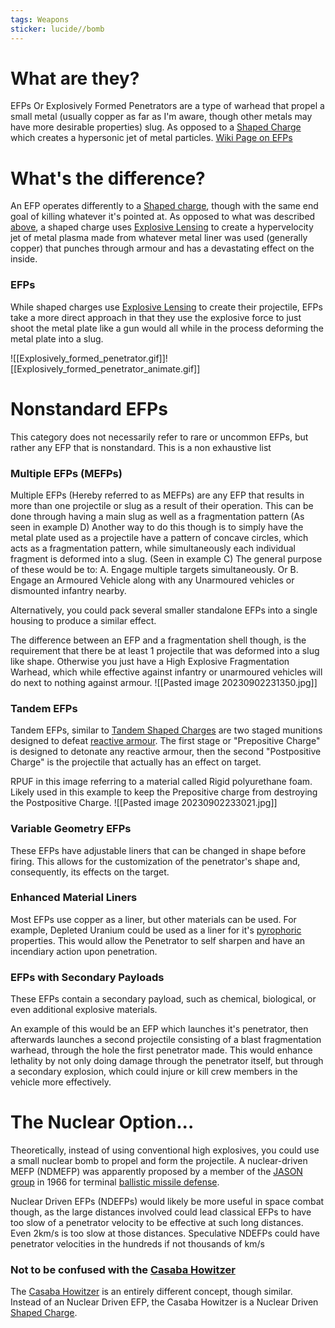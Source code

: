 ```yaml
---
tags: Weapons
sticker: lucide//bomb
---
```

# What are they?
EFPs Or Explosively Formed Penetrators are a type of warhead that propel a small metal (usually copper as far as I'm aware, though other metals may have more desirable properties) slug. As opposed to a [Shaped Charge](Shaped%20Charges) which creates a hypersonic jet of metal particles.
[Wiki Page on EFPs](https://en.wikipedia.org/wiki/Explosively_formed_penetrator)

# What's the difference?
An EFP operates differently to a [Shaped charge](Shaped%20Charges.md), though with the same end goal of killing whatever it's pointed at. As opposed to what was described [above](EFPs#What%20Are%20They), a shaped charge uses  [Explosive Lensing](https://en.wikipedia.org/wiki/Explosive_lens) to create a hypervelocity jet of metal plasma made from whatever metal liner was used (generally copper) that punches through armour and has a devastating effect on the inside.
### EFPs
While shaped charges use [Explosive Lensing](https://en.wikipedia.org/wiki/Explosive_lens) to create their projectile, EFPs take a more direct approach in that they use the explosive force to just shoot the metal plate like a gun would all while in the process deforming the metal plate into a slug.

![[Explosively_formed_penetrator.gif]]![[Explosively_formed_penetrator_animate.gif]]

# Nonstandard EFPs
This category does not necessarily refer to rare or uncommon EFPs, but rather any EFP that is nonstandard. This is a non exhaustive list
### Multiple EFPs (MEFPs)
Multiple EFPs (Hereby referred to as MEFPs) are any EFP that results in more than one projectile or slug as a result of their operation. This can be done through having a main slug as well as a fragmentation pattern (As seen in example D) Another way to do this though is to simply have the metal plate used as a projectile have a pattern of concave circles, which acts as a fragmentation pattern, while simultaneously each individual fragment is deformed into a slug. (Seen in example C) The general purpose of these would be to: A. Engage multiple targets simultaneously. Or B. Engage an Armoured Vehicle along with any Unarmoured vehicles or dismounted infantry nearby.

Alternatively, you could pack several smaller standalone EFPs into a single housing to produce a similar effect.

The difference between an EFP and a fragmentation shell though, is the requirement that there be at least 1 projectile that was deformed into a slug like shape. Otherwise you just have a High Explosive Fragmentation Warhead, which while effective against infantry or unarmoured vehicles will do next to nothing against armour.
![[Pasted image 20230902231350.jpg]]

### Tandem EFPs
Tandem EFPs, similar to [Tandem Shaped Charges](Shaped%20Charges#Tandem%20Shaped%20Charges) are two staged munitions designed to defeat [reactive armour](https://en.wikipedia.org/wiki/Reactive_armour). The first stage or "Prepositive Charge" is designed to detonate any reactive armour, then the second "Postpositive Charge" is the projectile that actually has an effect on target.

RPUF in this image referring to a material called Rigid polyurethane foam. Likely used in this 
example to keep the Prepositive charge from destroying the Postpositive Charge.
![[Pasted image 20230902233021.jpg]]

### Variable Geometry EFPs
These EFPs have adjustable liners that can be changed in shape before firing. This allows for the customization of the penetrator's shape and, consequently, its effects on the target.

### Enhanced Material Liners
Most EFPs use copper as a liner, but other materials can be used. For example, Depleted Uranium could be used as a liner for it's [pyrophoric](https://en.wikipedia.org/wiki/Pyrophoricity) properties. This would allow the Penetrator to self sharpen and have an incendiary action upon penetration. 

### EFPs with Secondary Payloads
These EFPs contain a secondary payload, such as chemical, biological, or even additional explosive materials.

An example of this would be an EFP which launches it's penetrator, then afterwards launches a second projectile consisting of a blast fragmentation warhead, through the hole the first penetrator made. This would enhance lethality by not only doing damage through the penetrator itself, but through a secondary explosion, which could injure or kill crew members in the vehicle more effectively.



# The Nuclear Option...
Theoretically, instead of using conventional high explosives, you could use a small nuclear bomb to propel and form the projectile. A nuclear-driven MEFP (NDMEFP) was apparently proposed by a member of the [JASON group](https://en.wikipedia.org/wiki/JASON_(advisory_group) "JASON (advisory group)") in 1966 for terminal [ballistic missile defense](https://en.wikipedia.org/wiki/Ballistic_missile_defense "Ballistic missile defense").

Nuclear Driven EFPs (NDEFPs) would likely be more useful in space combat though, as the large distances involved could lead classical EFPs to have too slow of a penetrator velocity to be effective at such long distances. Even 2km/s is too slow at those distances. Speculative NDEFPs could have penetrator velocities in the hundreds if not thousands of km/s
### Not to be confused with the [Casaba Howitzer](Shaped%20Charges#The%20Nuclear%20Option)
The [Casaba Howitzer](Shaped%20Charges#The%20Nuclear%20Option) is an entirely different concept, though similar. Instead of an Nuclear Driven EFP, the Casaba Howitzer is a Nuclear Driven [Shaped Charge](Shaped%20Charges.md).